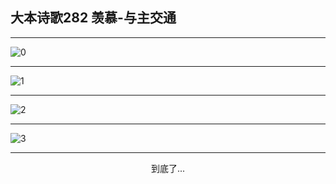 
## 大本诗歌282 羡慕-与主交通
        
<div id="aplayer0"></div>

---

<img alt="0" data-original="/data/d0281/0">

---

<img alt="1" data-original="/data/d0281/1">

---

<img alt="2" data-original="/data/d0281/2">

---

<img alt="3" data-original="/data/d0281/3">

---

<p style="text-align: center">到底了...</p>

<script src="/js/dist-view.js"></script>

<script>
MAIN.id = 'd0281';
        
const ap0 = new APlayer({
    container: document.getElementById('aplayer0'),
    volume: 1,
    loop: 'none',
    preload: 'none',
    audio: [{
        name: '大本诗歌282.mp3',
        artist: '大本诗歌',
        url: 'https://res.wx.qq.com/voice/getvoice?mediaid=MzI0NTk3MDM5M18yMjQ3NDkwOTUy',
        cover: '/favicon'
    }]
});
</script>
